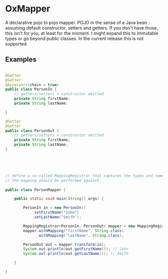 # OxMapper

A declarative pojo to pojo mapper. POJO in  the sense of a Java bean : assuming default constructor, setters and getters. 
If you don't have those, this isn't for you, at least for the moment. 
I might expand this to immutable types or go beyond public classes. In the current release this is not supported.

## Examples

```java

@Getter
@Setter
@Accessors(chain = true)
public class PersonIn {
    // getters/setters + constructor omitted
    private String firstName;
    private String lastName;

}

@Getter
@Setter
public class PersonOut {
    // getters/setters + constructor omitted
    private String firstName;
    private String lastName;
}





// define a so-called MappingRegistrar that captures the types and names of the fields 
// the mapping should be performed against.
    
public class PersonMapper {

    public static void main(String[] args) {

        PersonIn in = new PersonIn()
            .setFirstName("John")
            .setLastName("Smith");

        MappingRegistrar<PersonIn, PersonOut> mapper = new MappingRegistrar<>(){};
        mapper.withMapping("firstName", String.class)
              .withMapping("lastName", String.class);

        PersonOut out = mapper.transform(in);
        System.out.println(out.getFirstName()); // John
        System.out.println(out.getLastName()); // Smith

    }

}
```


